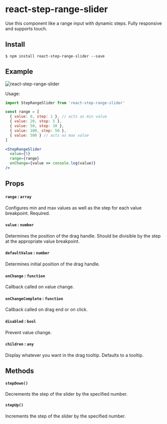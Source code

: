 react-step-range-slider
=========

Use this component like a range input with dynamic steps. Fully responsive and supports touch.

## Install

`$ npm install react-step-range-slider --save`

## Example

![react-step-range-slider](https://cloud.githubusercontent.com/assets/7729885/17833926/e06462f6-66f9-11e6-8e88-c3dba1ee591e.gif)

Usage:

```jsx
import StepRangeSlider from 'react-step-range-slider'

const range = [
  { value: 0, step: 1 }, // acts as min value
  { value: 20, step: 5 }, 
  { value: 50, step: 10 },
  { value: 100, step: 50 },
  { value: 500 } // acts as max value
]

<StepRangeSlider 
  value={5} 
  range={range} 
  onChange={value => console.log(value)}
/>
```


## Props

#### `range` : `array`
Configures min and max values as well as the step for each value breakpoint. Required.

#### `value` : `number`
Determines the position of the drag handle. Should be divisible by the step at the appropriate value breakpoint.

#### `defaultValue` : `number`
Determines initial position of the drag handle.

#### `onChange` : `function`
Callback called on value change.

#### `onChangeComplete` : `function`
Callback called on drag end or on click.

#### `disabled` : `bool`
Prevent value change.

#### `children` : `any`
Display whatever you want in the drag tooltip. Defaults to a tooltip.


## Methods

#### `stepDown()`
Decrements the step of the slider by the specified number.

#### `stepUp()`
Increments the step of the slider by the specified number.
